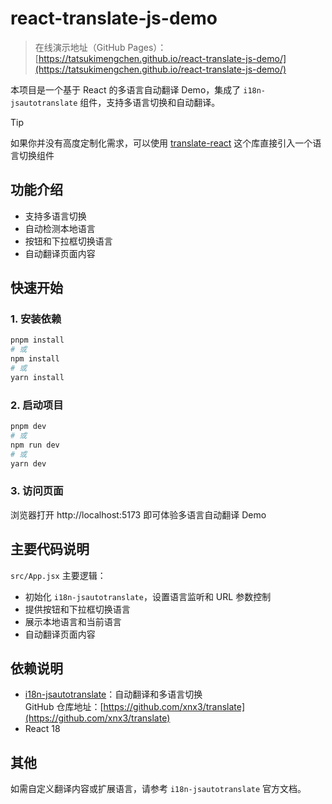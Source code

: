# react-translate-js-demo

> 在线演示地址（GitHub Pages）：[https://tatsukimengchen.github.io/react-translate-js-demo/](https://tatsukimengchen.github.io/react-translate-js-demo/)

本项目是一个基于 React 的多语言自动翻译 Demo，集成了 `i18n-jsautotranslate` 组件，支持多语言切换和自动翻译。

> [!TIP]
> 如果你并没有高度定制化需求，可以使用 [translate-react](https://github.com/TatsukiMengChen/translate-react) 这个库直接引入一个语言切换组件

## 功能介绍

- 支持多语言切换
- 自动检测本地语言
- 按钮和下拉框切换语言
- 自动翻译页面内容

## 快速开始

### 1. 安装依赖

```bash
pnpm install
# 或
npm install
# 或
yarn install
```

### 2. 启动项目

```bash
pnpm dev
# 或
npm run dev
# 或
yarn dev
```

### 3. 访问页面

浏览器打开 http://localhost:5173 即可体验多语言自动翻译 Demo

## 主要代码说明

`src/App.jsx` 主要逻辑：

- 初始化 `i18n-jsautotranslate`，设置语言监听和 URL 参数控制
- 提供按钮和下拉框切换语言
- 展示本地语言和当前语言
- 自动翻译页面内容

## 依赖说明

- [i18n-jsautotranslate](https://www.npmjs.com/package/i18n-jsautotranslate)：自动翻译和多语言切换  
  GitHub 仓库地址：[https://github.com/xnx3/translate](https://github.com/xnx3/translate)
- React 18

## 其他

如需自定义翻译内容或扩展语言，请参考 `i18n-jsautotranslate` 官方文档。
